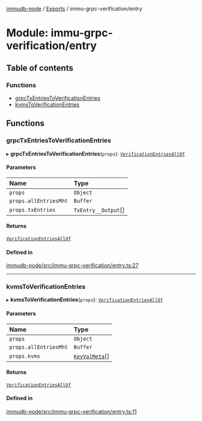 [immudb-node](../README.md) / [Exports](../modules.md) / immu-grpc-verification/entry

# Module: immu-grpc-verification/entry

## Table of contents

### Functions

- [grpcTxEntriesToVerificationEntries](immu_grpc_verification_entry.md#grpctxentriestoverificationentries)
- [kvmsToVerificationEntries](immu_grpc_verification_entry.md#kvmstoverificationentries)

## Functions

### grpcTxEntriesToVerificationEntries

▸ **grpcTxEntriesToVerificationEntries**(`props`): [`VerificationEntriesAllOf`](types_VerificationEntries.md#verificationentriesallof)

#### Parameters

| Name | Type |
| :------ | :------ |
| `props` | `Object` |
| `props.allEntriesMht` | `Buffer` |
| `props.txEntries` | `TxEntry__Output`[] |

#### Returns

[`VerificationEntriesAllOf`](types_VerificationEntries.md#verificationentriesallof)

#### Defined in

[immudb-node/src/immu-grpc-verification/entry.ts:27](https://github.com/user3232/node-immu-db/blob/30c0d74/immudb-node/src/immu-grpc-verification/entry.ts#L27)

___

### kvmsToVerificationEntries

▸ **kvmsToVerificationEntries**(`props`): [`VerificationEntriesAllOf`](types_VerificationEntries.md#verificationentriesallof)

#### Parameters

| Name | Type |
| :------ | :------ |
| `props` | `Object` |
| `props.allEntriesMht` | `Buffer` |
| `props.kvms` | [`KeyValMeta`](types_KeyValMeta.md#keyvalmeta)[] |

#### Returns

[`VerificationEntriesAllOf`](types_VerificationEntries.md#verificationentriesallof)

#### Defined in

[immudb-node/src/immu-grpc-verification/entry.ts:11](https://github.com/user3232/node-immu-db/blob/30c0d74/immudb-node/src/immu-grpc-verification/entry.ts#L11)
